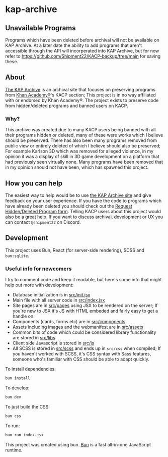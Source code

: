 # kap-archive

## Unavailable Programs

Programs which have been deleted before archival will not be available on KAP Archive. At a later date the ability to add programs that aren't accessible through the API will incorperated into KAP Archive, but for now refer to https://github.com/Shipment22/KACP-backup/tree/main for saving these.

## About

[The KAP Archive](https://kap-archive.bhavjit.com/) is an archival site that focuses on preserving programs from [Khan Academy®](https://khanacademy.org/)'s KACP section;
This project is in no way affiliated with or endorsed by Khan Academy®.
The project exists to preserve code from hidden/deleted programs and banned users on KACP.

### Why?

This archive was created due to many KACP users being banned with all their programs hidden or deleted, many of these were works which I believe should be preserved. 
There has also been many programs removed from public view or entirely deleted of which I believe should also be preserved; For example Karlson 3D which was removed for alleged violence, in my opinion it was a display of skill in 3D game development on a platform that had previously seen virtually none.
Many programs have been removed that in my opinion should not have been, which has spawned this project.

## How you can help

The easiest way to help would be to use [the KAP Archive site](https://kap-archive.bhavjit.com/) and give feedback on your user experience. If you have the code to programs which have already been deleted you should check out the [Request Hidden/Deleted Program form](https://kap-archive.bhavjit.com/request_by_code). Telling KACP users about this project would also be a great help. If you want to discuss archival, development or UX you can contact `@shipment22` on Discord.


## Development

This project uses Bun, React (for server-side rendering), SCSS and `bun:sqlite`.


### Useful info for newcomers

I try to comment code and keep it readable, but here's some info that might help out more with development:

- Database initialization is in [src/init.jsx](https://github.com/Shipment22/KAP-Archive/blob/main/src/init.jsx)
- Main file with all server code in [src/index.jsx](https://github.com/Shipment22/KAP-Archive/blob/main/src/index.jsx)
- Site pages are in [src/pages](https://github.com/Shipment22/KAP-Archive/tree/main/src/pages) using JSX to be rendered on the server; If you're new to JSX it's JS with HTML embeded and fairly easy to get a handle on.
- Components (cards, forms etc) are in [src/components](https://github.com/Shipment22/KAP-Archive/tree/main/src/components)
- Assets including images and the webmanifest are in [src/assets](https://github.com/Shipment22/KAP-Archive/tree/main/src/assets)
- Common bits of code which could be considered library functionality are stored in [src/libs](https://github.com/Shipment22/KAP-Archive/tree/main/src/libs)
- Client side Javascript is stored in [src/js](https://github.com/Shipment22/KAP-Archive/tree/main/src/js)
- All SCSS is stored in [src/scss](https://github.com/Shipment22/KAP-Archive/tree/main/src/scss) and ends up in `src/css` when compiled; If you haven't worked with SCSS, it's CSS syntax with Sass features, someone who's familiar with CSS should be able to adapt quickly.

  
To install dependencies:

```bash
bun install
```

To develop:

```bash
bun dev
```

To just build the CSS:

```bash
bun css
```

To run:

```bash
bun run index.jsx
```

This project was created using bun. [Bun](https://bun.sh) is a fast all-in-one JavaScript runtime.
